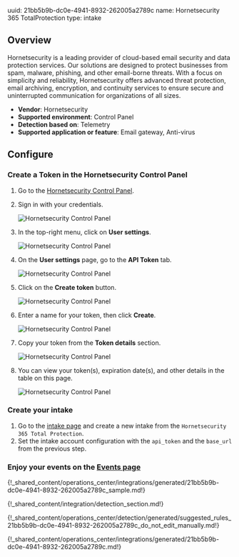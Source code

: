 uuid: 21bb5b9b-dc0e-4941-8932-262005a2789c
name: Hornetsecurity 365 TotalProtection
type: intake

## Overview

Hornetsecurity is a leading provider of cloud-based email security and data protection services. Our solutions are designed to protect businesses from spam, malware, phishing, and other email-borne threats. With a focus on simplicity and reliability, Hornetsecurity offers advanced threat protection, email archiving, encryption, and continuity services to ensure secure and uninterrupted communication for organizations of all sizes.

- **Vendor**: Hornetsecurity
- **Supported environment**: Control Panel
- **Detection based on**: Telemetry
- **Supported application or feature**: Email gateway, Anti-virus


## Configure

### Create a Token in the Hornetsecurity Control Panel

1.	Go to the [Hornetsecurity Control Panel](https://cp.hornetsecurity.com/).
2.	Sign in with your credentials.

    ![Hornetsecurity Control Panel](/assets/integration/email/hornetsecurity/Step1_login.png)

3.	In the top-right menu, click on **User settings**.

    ![Hornetsecurity Control Panel](/assets/integration/email/hornetsecurity/Step3_usersettings_link.png)

4.	On the **User settings** page, go to the **API Token** tab.

    ![Hornetsecurity Control Panel](/assets/integration/email/hornetsecurity/Step4_usersettings_apitoken.png)

5.	Click on the **Create token** button.

    ![Hornetsecurity Control Panel](/assets/integration/email/hornetsecurity/Step5_createtoken.png)

6.	Enter a name for your token, then click **Create**.

    ![Hornetsecurity Control Panel](/assets/integration/email/hornetsecurity/Step6_tokenname.png)

7.	Copy your token from the **Token details** section.

    ![Hornetsecurity Control Panel](/assets/integration/email/hornetsecurity/Step7_gettoken.png)

8.	You can view your token(s), expiration date(s), and other details in the table on this page.

    ![Hornetsecurity Control Panel](/assets/integration/email/hornetsecurity/Step8_tokeninfo.png)



### Create your intake

1. Go to the [intake page](https://app.sekoia.io/operations/intakes) and create a new intake from the `Hornetsecurity 365 Total Protection`.
2. Set the intake account configuration with the `api_token` and the `base_url` from the previous step.

### Enjoy your events on the [Events page](https://app.sekoia.io/operations/events)

{!_shared_content/operations_center/integrations/generated/21bb5b9b-dc0e-4941-8932-262005a2789c_sample.md!}

{!_shared_content/integration/detection_section.md!}

{!_shared_content/operations_center/detection/generated/suggested_rules_21bb5b9b-dc0e-4941-8932-262005a2789c_do_not_edit_manually.md!}

{!_shared_content/operations_center/integrations/generated/21bb5b9b-dc0e-4941-8932-262005a2789c.md!}
